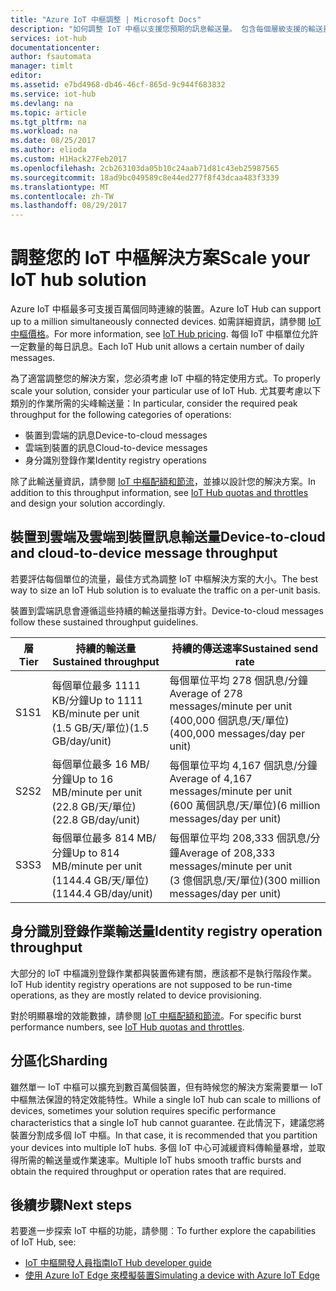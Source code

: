 ```yaml
---
title: "Azure IoT 中樞調整 | Microsoft Docs"
description: "如何調整 IoT 中樞以支援您預期的訊息輸送量。 包含每個層級支援的輸送量和分區化選項的摘要。"
services: iot-hub
documentationcenter: 
author: fsautomata
manager: timlt
editor: 
ms.assetid: e7bd4968-db46-46cf-865d-9c944f683832
ms.service: iot-hub
ms.devlang: na
ms.topic: article
ms.tgt_pltfrm: na
ms.workload: na
ms.date: 08/25/2017
ms.author: elioda
ms.custom: H1Hack27Feb2017
ms.openlocfilehash: 2cb263103da05b10c24aab71d81c43eb25987565
ms.sourcegitcommit: 18ad9bc049589c8e44ed277f8f43dcaa483f3339
ms.translationtype: MT
ms.contentlocale: zh-TW
ms.lasthandoff: 08/29/2017
---
```

# <a name="scale-your-iot-hub-solution"></a><span data-ttu-id="8e344-104">調整您的 IoT 中樞解決方案</span><span class="sxs-lookup"><span data-stu-id="8e344-104">Scale your IoT hub solution</span></span>
<span data-ttu-id="8e344-105">Azure IoT 中樞最多可支援百萬個同時連線的裝置。</span><span class="sxs-lookup"><span data-stu-id="8e344-105">Azure IoT Hub can support up to a million simultaneously connected devices.</span></span> <span data-ttu-id="8e344-106">如需詳細資訊，請參閱 [IoT 中樞價格][lnk-pricing]。</span><span class="sxs-lookup"><span data-stu-id="8e344-106">For more information, see [IoT Hub pricing][lnk-pricing].</span></span> <span data-ttu-id="8e344-107">每個 IoT 中樞單位允許一定數量的每日訊息。</span><span class="sxs-lookup"><span data-stu-id="8e344-107">Each IoT Hub unit allows a certain number of daily messages.</span></span>

<span data-ttu-id="8e344-108">為了適當調整您的解決方案，您必須考慮 IoT 中樞的特定使用方式。</span><span class="sxs-lookup"><span data-stu-id="8e344-108">To properly scale your solution, consider your particular use of IoT Hub.</span></span> <span data-ttu-id="8e344-109">尤其要考慮以下類別的作業所需的尖峰輸送量：</span><span class="sxs-lookup"><span data-stu-id="8e344-109">In particular, consider the required peak throughput for the following categories of operations:</span></span>

* <span data-ttu-id="8e344-110">裝置到雲端的訊息</span><span class="sxs-lookup"><span data-stu-id="8e344-110">Device-to-cloud messages</span></span>
* <span data-ttu-id="8e344-111">雲端到裝置的訊息</span><span class="sxs-lookup"><span data-stu-id="8e344-111">Cloud-to-device messages</span></span>
* <span data-ttu-id="8e344-112">身分識別登錄作業</span><span class="sxs-lookup"><span data-stu-id="8e344-112">Identity registry operations</span></span>

<span data-ttu-id="8e344-113">除了此輸送量資訊，請參閱 [IoT 中樞配額和節流][IoT Hub quotas and throttles]，並據以設計您的解決方案。</span><span class="sxs-lookup"><span data-stu-id="8e344-113">In addition to this throughput information, see [IoT Hub quotas and throttles][IoT Hub quotas and throttles] and design your solution accordingly.</span></span>

## <a name="device-to-cloud-and-cloud-to-device-message-throughput"></a><span data-ttu-id="8e344-114">裝置到雲端及雲端到裝置訊息輸送量</span><span class="sxs-lookup"><span data-stu-id="8e344-114">Device-to-cloud and cloud-to-device message throughput</span></span>
<span data-ttu-id="8e344-115">若要評估每個單位的流量，最佳方式為調整 IoT 中樞解決方案的大小。</span><span class="sxs-lookup"><span data-stu-id="8e344-115">The best way to size an IoT Hub solution is to evaluate the traffic on a per-unit basis.</span></span>

<span data-ttu-id="8e344-116">裝置到雲端訊息會遵循這些持續的輸送量指導方針。</span><span class="sxs-lookup"><span data-stu-id="8e344-116">Device-to-cloud messages follow these sustained throughput guidelines.</span></span>

| <span data-ttu-id="8e344-117">層</span><span class="sxs-lookup"><span data-stu-id="8e344-117">Tier</span></span> | <span data-ttu-id="8e344-118">持續的輸送量</span><span class="sxs-lookup"><span data-stu-id="8e344-118">Sustained throughput</span></span> | <span data-ttu-id="8e344-119">持續的傳送速率</span><span class="sxs-lookup"><span data-stu-id="8e344-119">Sustained send rate</span></span> |
| --- | --- | --- |
| <span data-ttu-id="8e344-120">S1</span><span class="sxs-lookup"><span data-stu-id="8e344-120">S1</span></span> |<span data-ttu-id="8e344-121">每個單位最多 1111 KB/分鐘</span><span class="sxs-lookup"><span data-stu-id="8e344-121">Up to 1111 KB/minute per unit</span></span><br/><span data-ttu-id="8e344-122">(1.5 GB/天/單位)</span><span class="sxs-lookup"><span data-stu-id="8e344-122">(1.5 GB/day/unit)</span></span> |<span data-ttu-id="8e344-123">每個單位平均 278 個訊息/分鐘</span><span class="sxs-lookup"><span data-stu-id="8e344-123">Average of 278 messages/minute per unit</span></span><br/><span data-ttu-id="8e344-124">(400,000 個訊息/天/單位)</span><span class="sxs-lookup"><span data-stu-id="8e344-124">(400,000 messages/day per unit)</span></span> |
| <span data-ttu-id="8e344-125">S2</span><span class="sxs-lookup"><span data-stu-id="8e344-125">S2</span></span> |<span data-ttu-id="8e344-126">每個單位最多 16 MB/分鐘</span><span class="sxs-lookup"><span data-stu-id="8e344-126">Up to 16 MB/minute per unit</span></span><br/><span data-ttu-id="8e344-127">(22.8 GB/天/單位)</span><span class="sxs-lookup"><span data-stu-id="8e344-127">(22.8 GB/day/unit)</span></span> |<span data-ttu-id="8e344-128">每個單位平均 4,167 個訊息/分鐘</span><span class="sxs-lookup"><span data-stu-id="8e344-128">Average of 4,167 messages/minute per unit</span></span><br/><span data-ttu-id="8e344-129">(600 萬個訊息/天/單位)</span><span class="sxs-lookup"><span data-stu-id="8e344-129">(6 million messages/day per unit)</span></span> |
| <span data-ttu-id="8e344-130">S3</span><span class="sxs-lookup"><span data-stu-id="8e344-130">S3</span></span> |<span data-ttu-id="8e344-131">每個單位最多 814 MB/分鐘</span><span class="sxs-lookup"><span data-stu-id="8e344-131">Up to 814 MB/minute per unit</span></span><br/><span data-ttu-id="8e344-132">(1144.4 GB/天/單位)</span><span class="sxs-lookup"><span data-stu-id="8e344-132">(1144.4 GB/day/unit)</span></span> |<span data-ttu-id="8e344-133">每個單位平均 208,333 個訊息/分鐘</span><span class="sxs-lookup"><span data-stu-id="8e344-133">Average of 208,333 messages/minute per unit</span></span><br/><span data-ttu-id="8e344-134">(3 億個訊息/天/單位)</span><span class="sxs-lookup"><span data-stu-id="8e344-134">(300 million messages/day per unit)</span></span> |

## <a name="identity-registry-operation-throughput"></a><span data-ttu-id="8e344-135">身分識別登錄作業輸送量</span><span class="sxs-lookup"><span data-stu-id="8e344-135">Identity registry operation throughput</span></span>
<span data-ttu-id="8e344-136">大部分的 IoT 中樞識別登錄作業都與裝置佈建有關，應該都不是執行階段作業。</span><span class="sxs-lookup"><span data-stu-id="8e344-136">IoT Hub identity registry operations are not supposed to be run-time operations, as they are mostly related to device provisioning.</span></span>

<span data-ttu-id="8e344-137">對於明顯暴增的效能數據，請參閱 [IoT 中樞配額和節流][IoT Hub quotas and throttles]。</span><span class="sxs-lookup"><span data-stu-id="8e344-137">For specific burst performance numbers, see [IoT Hub quotas and throttles][IoT Hub quotas and throttles].</span></span>

## <a name="sharding"></a><span data-ttu-id="8e344-138">分區化</span><span class="sxs-lookup"><span data-stu-id="8e344-138">Sharding</span></span>
<span data-ttu-id="8e344-139">雖然單一 IoT 中樞可以擴充到數百萬個裝置，但有時候您的解決方案需要單一 IoT 中樞無法保證的特定效能特性。</span><span class="sxs-lookup"><span data-stu-id="8e344-139">While a single IoT hub can scale to millions of devices, sometimes your solution requires specific performance characteristics that a single IoT hub cannot guarantee.</span></span> <span data-ttu-id="8e344-140">在此情況下，建議您將裝置分割成多個 IoT 中樞。</span><span class="sxs-lookup"><span data-stu-id="8e344-140">In that case, it is recommended that you partition your devices into multiple IoT hubs.</span></span> <span data-ttu-id="8e344-141">多個 IoT 中心可減緩資料傳輸量暴增，並取得所需的輸送量或作業速率。</span><span class="sxs-lookup"><span data-stu-id="8e344-141">Multiple IoT hubs smooth traffic bursts and obtain the required throughput or operation rates that are required.</span></span>

## <a name="next-steps"></a><span data-ttu-id="8e344-142">後續步驟</span><span class="sxs-lookup"><span data-stu-id="8e344-142">Next steps</span></span>
<span data-ttu-id="8e344-143">若要進一步探索 IoT 中樞的功能，請參閱︰</span><span class="sxs-lookup"><span data-stu-id="8e344-143">To further explore the capabilities of IoT Hub, see:</span></span>

* <span data-ttu-id="8e344-144">[IoT 中樞開發人員指南][lnk-devguide]</span><span class="sxs-lookup"><span data-stu-id="8e344-144">[IoT Hub developer guide][lnk-devguide]</span></span>
* <span data-ttu-id="8e344-145">[使用 Azure IoT Edge 來模擬裝置][lnk-iotedge]</span><span class="sxs-lookup"><span data-stu-id="8e344-145">[Simulating a device with Azure IoT Edge][lnk-iotedge]</span></span>

[lnk-pricing]: https://azure.microsoft.com/pricing/details/iot-hub
[IoT Hub quotas and throttles]: iot-hub-devguide-quotas-throttling.md

[lnk-devguide]: iot-hub-devguide.md
[lnk-iotedge]: iot-hub-linux-iot-edge-simulated-device.md
